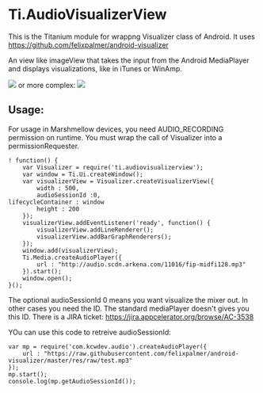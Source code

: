 Ti.AudioVisualizerView
===========================================

This is the Titanium module for wrappng Visualizer class of Android. It uses https://github.com/felixpalmer/android-visualizer

An view like imageView that takes the input from the Android MediaPlayer and displays visualizations, like in iTunes or WinAmp.

![](https://github.com/felixpalmer/android-visualizer/raw/master/demo/demo-1.gif) or more complex: ![](https://github.com/felixpalmer/android-visualizer/raw/master/demo/demo-4.gif )

Usage:
------

For usage in Marshmellow devices, you need AUDIO_RECORDING permission on runtime. You must wrap the call of Visualizer into a permissionRequester. 

~~~
! function() {
    var Visualizer = require('ti.audiovisualizerview');
    var window = Ti.Ui.createWindow();
    var visualizerView = Visualizer.createVisualizerView({
        width : 500,
        audioSessionId :0,
lifecycleContainer : window 
        height : 200
    });
    visualizerView.addEventListener('ready', function() {
        visualizerView.addLineRenderer();
        visualizerView.addBarGraphRenderers();
    });
    window.add(visualizerView);
    Ti.Media.createAudioPlayer({
        url : "http://audio.scdn.arkena.com/11016/fip-midfi128.mp3"
    }).start();
    window.open();
}();
~~~

The optional audioSessionId 0 means you want visualize the mixer out. In other cases you need the ID. The standard mediaPlayer doesn't gives you this ID. There is a JIRA ticket: https://jira.appcelerator.org/browse/AC-3538 

YOu can use this code to retreive audioSessionId:
~~~
var mp = require('com.kcwdev.audio').createAudioPlayer({
    url : "https://raw.githubusercontent.com/felixpalmer/android-visualizer/master/res/raw/test.mp3"
});
mp.start();
console.log(mp.getAudioSessionId());
~~~